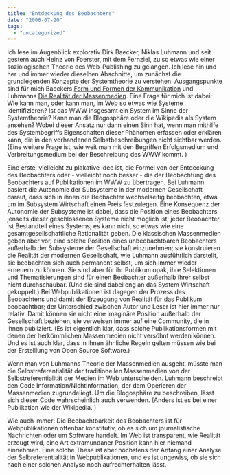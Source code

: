 ```yaml
---
title: "Entdeckung des Beobachters"
date: "2006-07-20"
tags: 
  - "uncategorized"
---
```


Ich lese im Augenblick explorativ Dirk Baecker, Niklas Luhmann und seit gestern auch Heinz von Foerster, mit dem Fernziel, zu so etwas wie einer soziologischen Theorie des Web-Publishing zu gelangen. Ich lese hin und her und immer wieder dieselben Abschnitte, um zunächst die grundlegenden Konzepte der Systemtheorie zu verstehen. Ausgangspunkte sind für mich Baeckers [Form und Formen der Kommunikation](http://www.suhrkamp.de/titel/titel.cfm?bestellnr=58439) und Luhmanns [Die Realität der Massenmedien](http://www.vs-verlag.de/index.php;do=show/isbn=3-531-42841-1/site=w/sid=8959217544b1e3c87c046268408908). Eine Frage für mich ist dabei: Wie kann man, oder kann man, im Web so etwas wie Systeme identifizieren? Ist das WWW insgesamt ein System im Sinne der Systemtheorie? Kann man die Blogosphäre oder die Wikipedia als System ansehen? Wobei dieser Ansatz nur dann einen Sinn hat, wenn man mithilfe des Systembegriffs Eigenschaften dieser Phänomen erfassen oder erklären kann, die in den vorhandenen Selbstbeschreibungen nicht sichtbar werden. (Eine weitere Frage ist, wie weit man mit den Begriffen Erfolgsmedium und Verbreitungsmedium bei der Beschreibung des WWW kommt. )

Eine erste, vielleicht zu plakative Idee ist, die Formel von der Entdeckung des Beobachters oder - vielleicht noch besser - die der Beobachtung des Beobachters auf Publikationen im WWW zu übertragen. Bei Luhmann basiert die Autonomie der Subsysteme in der modernen Gesellschaft darauf, dass sich in ihnen die Beobachter wechselseitig beobachten, etwa um im Subsystem Wirtschaft einen Preis festzulegen. Eine Konsequenz der Autonomie der Subsysteme ist dabei, dass die Position eines Beobachters jenseits dieser geschlossenen Systeme nicht möglich ist; jeder Beobachter ist Bestandteil eines Systems; es kann nicht so etwas wie eine gesamtgesellschaftliche Rationalität geben. Die klassischen Massenmedien geben aber vor, eine solche Position eines unbeobachtbaren Beobachters außerhalb der Subsysteme der Gesellschaft einzunehmen; sie konstruieren die Realität der modernen Gesellschaft, wie Luhmann ausführlich darstellt, sie beobachten sich auch permanent selbst, um sich immer wieder erneuern zu können. Sie sind aber für ihr Publikum opak, ihre Selektionen und Thematisierungen sind für einen Beobachter außerhalb ihrer selbst nicht durchschaubar. (Und sie sind dabei eng an das System Wirtschaft gekoppelt.) Bei Webpublikationen ist dagegen der Prozess des Beobachtens und damit der Erzeugung von Realität für das Publikum beobachtbar; der Unterschied zwischen Autor und Leser ist hier immer nur relativ. Damit können sie nicht eine imaginäre Position außerhalb der Gesellschaft beziehen, sie verweisen immer auf eine Community, die in ihnen publiziert. (Es ist eigentlich klar, dass solche Publikationsformen mit denen der herkömmlichen Massenmedien nicht versöhnt werden können. Und es ist auch klar, dass in ihnen ähnliche Regeln gelten müssen wie bei der Erstelllung von Open Source Software.)  

Wenn man von Luhmanns Theorie der Massenmedien ausgeht, müsste man die Selbstreferentialität der traditionellen Massenmedien von der Selbstreferentialität der Medien im Web unterscheiden. Luhmann beschreibt den Code Information/Nichtinformation, der dem Operieren der Massenmedien zugrundeliegt. Um die Blogosphäre zu beschreiben, lässt sich dieser Code wahrscheinlich auch verwenden. (Anders ist es bei einer Publikation wie der Wikipedia. )

Wie auch immer: Die Beobachtbarkeit des Beobachters ist für Webpublikationen offenbar konstitutiv, ob es sich um journalistische Nachrichten oder um Software handelt. Im Web ist transparent, wie Realität erzeugt wird, eine Art extramundaner Position kann hier niemand einnehmen. Eine solche These ist aber höchstens der Anfang einer Analyse der Selbreferentialität in Webpublikationen, und es ist ungewiss, ob sie sich nach einer solchen Analyse noch aufrechterhalten lässt.
